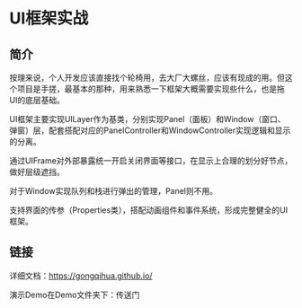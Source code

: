 # UI框架实战

## 简介

按理来说，个人开发应该直接找个轮椅用，去大厂大螺丝，应该有现成的用。但这个项目是手搓，最基本的那种，用来熟悉一下框架大概需要实现些什么，也是拖UI的底层基础。

UI框架主要实现UILayer作为基类，分别实现Panel（面板）和Window（窗口、弹窗）层，配套搭配对应的PanelController和WindowController实现逻辑和显示的分离。

通过UIFrame对外部暴露统一开启关闭界面等接口，在显示上合理的划分好节点，做好层级遮挡。

对于Window实现队列和栈进行弹出的管理，Panel则不用。

支持界面的传参（Properties类），搭配动画组件和事件系统，形成完整健全的UI框架。

## 链接

详细文档：https://gongqihua.github.io/

演示Demo在Demo文件夹下：传送门